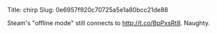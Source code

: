 Title: chirp
Slug: 0e6957f920c70725a5e1a80bcc21de88

Steam's "offline mode" still connects to <a href="http://t.co/BpPxsRt8">http://t.co/BpPxsRt8</a>. Naughty.
